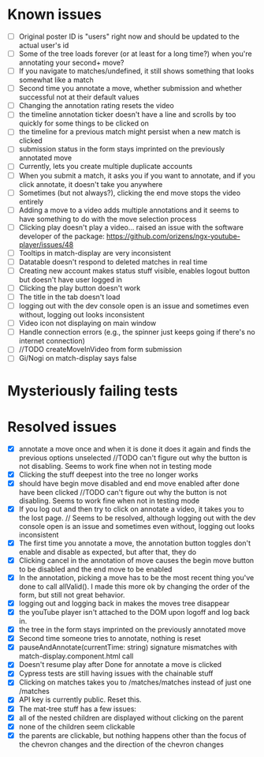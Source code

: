 # Known issues
- [ ] Original poster ID is "users" right now and should be updated to the actual user's id
- [ ] Some of the tree loads forever (or at least for a long time?) when you're annotating your second+ move?
- [ ] If you navigate to matches/undefined, it still shows something that looks somewhat like a match
- [ ] Second time you annotate a move, whether submission and whether successful not at their default values
- [ ] Changing the annotation rating resets the video
- [ ] the timeline annotation ticker doesn't have a line and scrolls by too quickly for some things to be clicked on
- [ ] the timeline for a previous match might persist when a new match is clicked
- [ ] submission status in the form stays imprinted on the previously annotated move
- [ ] Currently, lets you create multiple duplicate accounts
- [ ] When you submit a match, it asks you if you want to annotate, and if you click annotate, it doesn't take you anywhere
- [ ] Sometimes (but not always?), clicking the end move stops the video entirely
- [ ] Adding a move to a video adds multiple annotations and it seems to have something to do with the move selection process
- [ ] Clicking play doesn't play a video... raised an issue with the software developer of the package: https://github.com/orizens/ngx-youtube-player/issues/48
- [ ] Tooltips in match-display are very inconsistent
- [ ] Datatable doesn't respond to deleted matches in real time
- [ ] Creating new account makes status stuff visible, enables logout button but doesn't have user logged in
- [ ] Clicking the play button doesn't work
- [ ] The title in the tab doesn't load
- [ ] logging out with the dev console open is an issue and sometimes even without, logging out looks inconsistent
- [ ] Video icon not displaying on main window
- [ ] Handle connection errors (e.g., the spinner just keeps going if there's no internet connection)
- [ ] //TODO createMoveInVideo from form submission
- [ ] Gi/Nogi on match-display says false

# Mysteriously failing tests

# Resolved issues
- [x] annotate a move once and when it is done it does it again and finds the previous options unselected //TODO can't figure out why the button is not disabling. Seems to work fine when not in testing mode
- [x] Clicking the stuff deepest into the tree no longer works
- [x] should have begin move disabled and end move enabled after done have been clicked //TODO can't figure out why the button is not disabling. Seems to work fine when not in testing mode
- [x] If you log out and then try to click on annotate a video, it takes you to the lost page. // Seems to be resolved, although logging out with the dev console open is an issue and sometimes even without, logging out looks inconsistent
- [x] The first time you annotate a move, the annotation button toggles don't enable and disable as expected, but after that, they do
- [x] Clicking cancel in the annotation of move causes the begin move button to be disabled and the end move to be enabled
- [x] In the annotation, picking a move has to be the most recent thing you've done to call allValid(). I made this more ok by changing the order of the form, but still not great behavior.
- [x] logging out and logging back in makes the moves tree disappear
- [x] the youTube player isn't attached to the DOM upon logoff and log back in.
- [x] the tree in the form stays imprinted on the previously annotated move
- [x] Second time someone tries to annotate, nothing is reset
- [x] pauseAndAnnotate(currentTime: string) signature mismatches with match-display.component.html call
- [x] Doesn't resume play after Done for annotate a move is clicked
- [x] Cypress tests are still having issues with the chainable stuff
- [x] Clicking on matches takes you to /matches/matches instead of just one /matches
- [x] API key is currently public. Reset this.
- [x] The mat-tree stuff has a few issues:
- [x] all of the nested children are displayed without clicking on the parent
- [x] none of the children seem clickable
- [x] the parents are clickable, but nothing happens other than the focus of the chevron changes and the direction of the chevron changes
